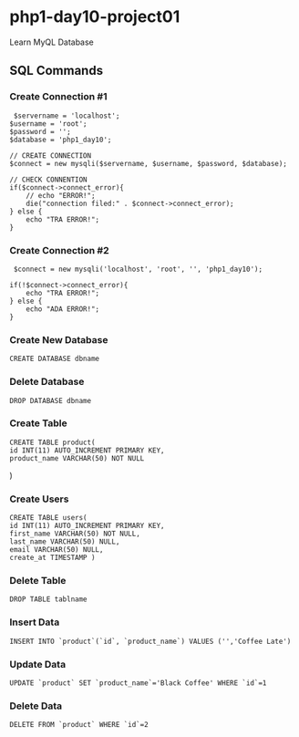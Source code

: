 # php1-day10-project01
Learn MyQL Database


## SQL Commands


### Create Connection #1
     $servername = 'localhost';
    $username = 'root';
    $password = '';
    $database = 'php1_day10';

    // CREATE CONNECTION
    $connect = new mysqli($servername, $username, $password, $database);

    // CHECK CONNENTION
    if($connect->connect_error){
        // echo "ERROR!";
        die("connection filed:" . $connect->connect_error);
    } else {
        echo "TRA ERROR!";
    }

### Create Connection #2
     $connect = new mysqli('localhost', 'root', '', 'php1_day10');

    if(!$connect->connect_error){
        echo "TRA ERROR!";
    } else {
        echo "ADA ERROR!";
    }


### Create New Database
    CREATE DATABASE dbname


### Delete Database
    DROP DATABASE dbname


### Create Table
    CREATE TABLE product(
    id INT(11) AUTO_INCREMENT PRIMARY KEY,
    product_name VARCHAR(50) NOT NULL
)

### Create Users
    CREATE TABLE users( 
    id INT(11) AUTO_INCREMENT PRIMARY KEY,
    first_name VARCHAR(50) NOT NULL, 
    last_name VARCHAR(50) NULL, 
    email VARCHAR(50) NULL, 
    create_at TIMESTAMP )

### Delete Table
    DROP TABLE tablname


### Insert Data
    INSERT INTO `product`(`id`, `product_name`) VALUES ('','Coffee Late')

### Update Data
    UPDATE `product` SET `product_name`='Black Coffee' WHERE `id`=1

### Delete Data
    DELETE FROM `product` WHERE `id`=2